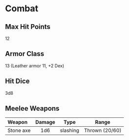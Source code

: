 Combat
======

Max Hit Points
--------------
12

Armor Class
-----------
13 (Leather armor 11, +2 Dex)

Hit Dice
--------
3d8

Meelee Weapons
--------------
| Weapon | Damage | Type | Range |
| :------| :----: | :---: | :---: |
|Stone axe |  1d6 | slashing | Thrown (20/60) |

